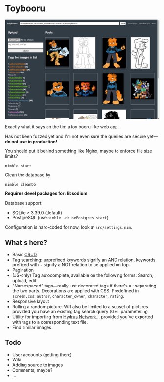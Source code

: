 # Toybooru

![](preview.png)

Exactly what it says on the tin: a toy booru-like web app.

Has not been fuzzed yet and I'm not even sure the queries are secure yet—**do not use in production!**

You should put it behind something like Nginx, maybe to enforce file size limits?

```
nimble start
```

Clean the database by
```
nimble cleanDb
```

**Requires devel packages for: libsodium**

Database support:

* SQLite ≥ 3.39.0 (default)
* PostgreSQL (use `nimble -d:usePostgres start`)

Configuration is hard-coded for now, look at `src/settings.nim`.

## What's here?

- Basic [CRUD](https://en.wikipedia.org/wiki/Create,_read,_update_and_delete)
- Tag searching: unprefixed keywords signify an AND relation, keywords prefixed with `-` signify a NOT relation to be applied on top.
- Pagination
- (JS-only) Tag autocomplete, available on the following forms: Search, upload, edit.
- "Namespaced" tags—really just decorated tags if there's a : separating the two parts. Decorations are applied with CSS. Predefined in `screen.css`: `author`, `character_owner`, `character`, `rating`.
- Responsive layout
- Rolling a random picture. Will also be limited to a subset of pictures provided you have an existing tag search query (GET parameter: `q`)
- Utility for importing from [Hydrus Network](https://hydrusnetwork.github.io/hydrus/)… provided you've exported with tags to a corresponding text file.
- Find similar images

## Todo

- User accounts (getting there)
- Wiki
- Adding source to images
- Comments, maybe?
- …
